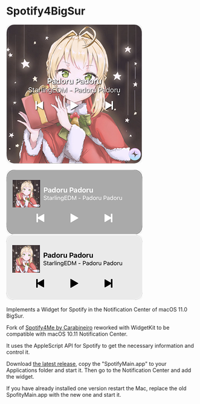 # Spotify4BigSur

![large](large.png)

![medium dark](medium_dark.png)![medium light](medium_light.png)

Implements a Widget for Spotify in the Notification Center of macOS 11.0 BigSur.

Fork of [Spotify4Me by Carabineiro](https://github.com/carabina/Spotify4Me) reworked with WidgetKit to be compatible with macOS 10.11 Notification Center.

It uses the AppleScript API for Spotify to get the necessary information and control it.

Download [the latest release](https://github.com/fabiusBile/Spotify4BigSur/releases/latest), copy the "SpotifyMain.app" to your Applications folder and start it. Then go to the Notification Center and add the widget.

If you have already installed one version restart the Mac, replace the old SpofityMain.app with the new one and start it.
